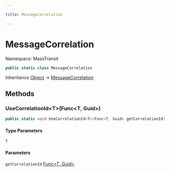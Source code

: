 ```yaml
---

title: MessageCorrelation

---
```


# MessageCorrelation

Namespace: MassTransit

```csharp
public static class MessageCorrelation
```

Inheritance [Object](https://learn.microsoft.com/en-us/dotnet/api/system.object) → [MessageCorrelation](../masstransit/messagecorrelation)

## Methods

### **UseCorrelationId\<T\>(Func\<T, Guid\>)**

```csharp
public static void UseCorrelationId<T>(Func<T, Guid> getCorrelationId)
```

#### Type Parameters

`T`<br/>

#### Parameters

`getCorrelationId` [Func\<T, Guid\>](https://learn.microsoft.com/en-us/dotnet/api/system.func-2)<br/>
